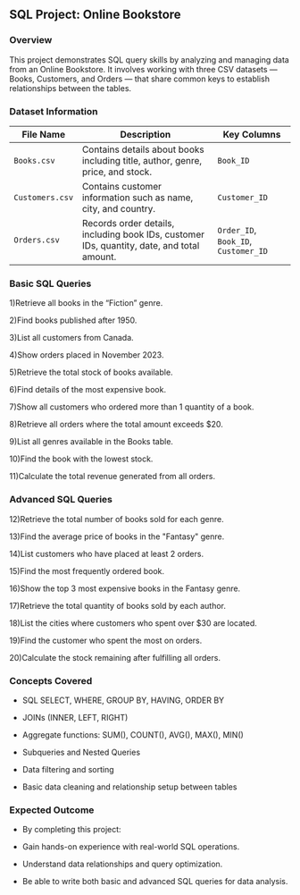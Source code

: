 ## SQL Project: Online Bookstore
### Overview

This project demonstrates SQL query skills by analyzing and managing data from an Online Bookstore.
It involves working with three CSV datasets — Books, Customers, and Orders — that share common keys to establish relationships between the tables.

### Dataset Information

| File Name       | Description                                                                                | Key Columns                          |
| --------------- | ------------------------------------------------------------------------------------------ | ------------------------------------ |
| `Books.csv`     | Contains details about books including title, author, genre, price, and stock.             | `Book_ID`                            |
| `Customers.csv` | Contains customer information such as name, city, and country.                             | `Customer_ID`                        |
| `Orders.csv`    | Records order details, including book IDs, customer IDs, quantity, date, and total amount. | `Order_ID`, `Book_ID`, `Customer_ID` |

### Basic SQL Queries

1)Retrieve all books in the “Fiction” genre.

2)Find books published after 1950.

3)List all customers from Canada.

4)Show orders placed in November 2023.

5)Retrieve the total stock of books available.

6)Find details of the most expensive book.

7)Show all customers who ordered more than 1 quantity of a book.

8)Retrieve all orders where the total amount exceeds $20.

9)List all genres available in the Books table.

10)Find the book with the lowest stock.

11)Calculate the total revenue generated from all orders.

### Advanced SQL Queries

12)Retrieve the total number of books sold for each genre.

13)Find the average price of books in the "Fantasy" genre.

14)List customers who have placed at least 2 orders.

15)Find the most frequently ordered book.

16)Show the top 3 most expensive books in the Fantasy genre.

17)Retrieve the total quantity of books sold by each author.

18)List the cities where customers who spent over $30 are located.

19)Find the customer who spent the most on orders.

20)Calculate the stock remaining after fulfilling all orders.

### Concepts Covered

-  SQL SELECT, WHERE, GROUP BY, HAVING, ORDER BY

- JOINs (INNER, LEFT, RIGHT)

- Aggregate functions: SUM(), COUNT(), AVG(), MAX(), MIN()

- Subqueries and Nested Queries

- Data filtering and sorting

- Basic data cleaning and relationship setup between tables

### Expected Outcome

- By completing this project:

- Gain hands-on experience with real-world SQL operations.

- Understand data relationships and query optimization.

- Be able to write both basic and advanced SQL queries for data analysis.


